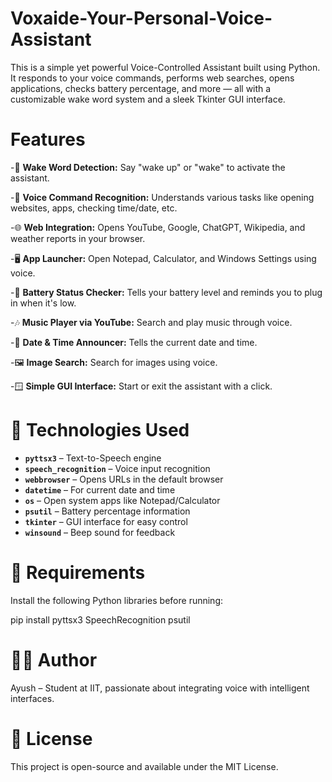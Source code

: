 # Voxaide-Your-Personal-Voice-Assistant
This is a simple yet powerful Voice-Controlled Assistant built using Python. It responds to your voice commands, performs web searches, opens applications, checks battery percentage, and more — all with a customizable wake word system and a sleek Tkinter GUI interface.

# Features

-🎤 **Wake Word Detection:** Say "wake up" or "wake" to activate the assistant.

-🧠 **Voice Command Recognition:** Understands various tasks like opening websites, apps, checking time/date, etc.

-🌐 **Web Integration:** Opens YouTube, Google, ChatGPT, Wikipedia, and weather reports in your browser.

-🖥️ **App Launcher:** Open Notepad, Calculator, and Windows Settings using voice.

-🔋 **Battery Status Checker:** Tells your battery level and reminds you to plug in when it's low.

-🎶 **Music Player via YouTube:** Search and play music through voice.

-📅 **Date & Time Announcer:** Tells the current date and time.

-🖼️ **Image Search:** Search for images using voice.

-🪟 **Simple GUI Interface:** Start or exit the assistant with a click.

 # 🧰 Technologies Used
 
- **`pyttsx3`** – Text-to-Speech engine
- **`speech_recognition`** – Voice input recognition
- **`webbrowser`** – Opens URLs in the default browser
- **`datetime`** – For current date and time
- **`os`** – Open system apps like Notepad/Calculator
- **`psutil`** – Battery percentage information
- **`tkinter`** – GUI interface for easy control
- **`winsound`** – Beep sound for feedback

# 📝 Requirements

Install the following Python libraries before running:

pip install pyttsx3 SpeechRecognition psutil

# 🙋‍♂️ Author
Ayush – Student at IIT, passionate about integrating voice with intelligent interfaces.

# 📜 License
This project is open-source and available under the MIT License.

